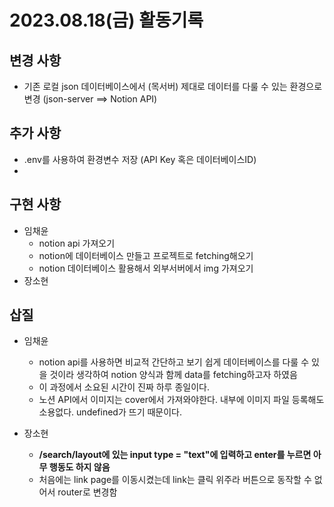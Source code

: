 # 2023.08.18(금) 활동기록

## 변경 사항
- 기존 로컬 json 데이터베이스에서 (목서버) 제대로 데이터를 다룰 수 있는 환경으로 변경 (json-server ==> Notion API)

## 추가 사항
- .env를 사용하여 환경변수 저장 (API Key 혹은 데이터베이스ID) 
- 

## 구현 사항
- 임채윤
    - notion api 가져오기
    - notion에 데이터베이스 만들고 프로젝트로 fetching해오기
    - notion 데이터베이스 활용해서 외부서버에서 img 가져오기 
- 장소현


## 삽질
- 임채윤
    - notion api를 사용하면 비교적 간단하고 보기 쉽게 데이터베이스를 다룰 수 있을 것이라 생각하여 notion 양식과 함께 data를 fetching하고자 하였음
    - 이 과정에서 소요된 시간이 진짜 하루 종일이다.
    - 노션 API에서 이미지는 cover에서 가져와야한다. 내부에 이미지 파일 등록해도 소용없다. undefined가 뜨기 때문이다.

- 장소현
    - **/search/layout에 있는 input type = "text"에 입력하고 enter를 누르면 아무 행동도 하지 않음**
    - 처음에는 link page를 이동시켰는데 link는 클릭 위주라 버튼으로 동작할 수 없어서 router로 변경함